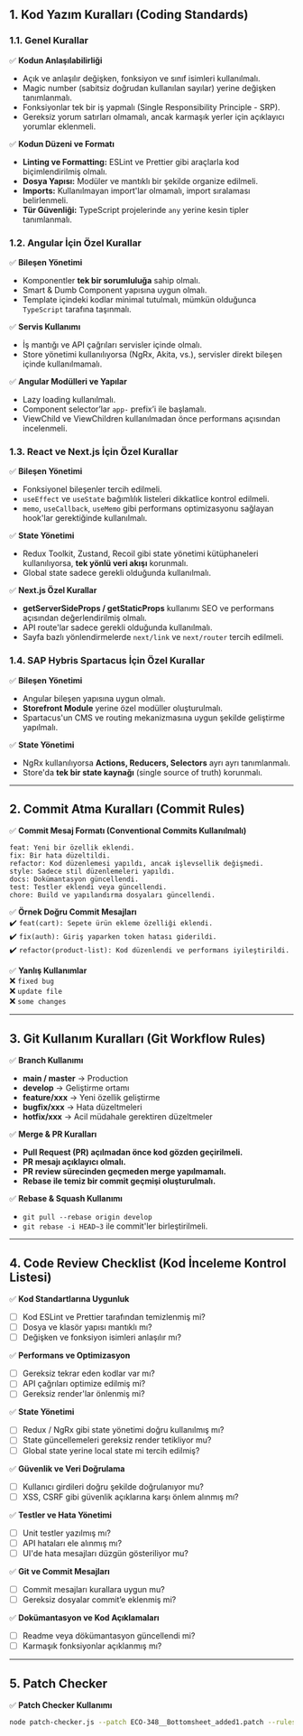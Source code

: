 ## **1. Kod Yazım Kuralları (Coding Standards)**

### **1.1. Genel Kurallar**
✅ **Kodun Anlaşılabilirliği**  
- Açık ve anlaşılır değişken, fonksiyon ve sınıf isimleri kullanılmalı.  
- Magic number (sabitsiz doğrudan kullanılan sayılar) yerine değişken tanımlanmalı.  
- Fonksiyonlar tek bir iş yapmalı (Single Responsibility Principle - SRP).  
- Gereksiz yorum satırları olmamalı, ancak karmaşık yerler için açıklayıcı yorumlar eklenmeli.

✅ **Kodun Düzeni ve Formatı**  
- **Linting ve Formatting:** ESLint ve Prettier gibi araçlarla kod biçimlendirilmiş olmalı.  
- **Dosya Yapısı:** Modüler ve mantıklı bir şekilde organize edilmeli.  
- **Imports:** Kullanılmayan import'lar olmamalı, import sıralaması belirlenmeli.  
- **Tür Güvenliği:** TypeScript projelerinde `any` yerine kesin tipler tanımlanmalı.

### **1.2. Angular İçin Özel Kurallar**
✅ **Bileşen Yönetimi**  
- Komponentler **tek bir sorumluluğa** sahip olmalı.  
- Smart & Dumb Component yapısına uygun olmalı.  
- Template içindeki kodlar minimal tutulmalı, mümkün olduğunca `TypeScript` tarafına taşınmalı.

✅ **Servis Kullanımı**  
- İş mantığı ve API çağrıları servisler içinde olmalı.  
- Store yönetimi kullanılıyorsa (NgRx, Akita, vs.), servisler direkt bileşen içinde kullanılmamalı.

✅ **Angular Modülleri ve Yapılar**  
- Lazy loading kullanılmalı.  
- Component selector’lar `app-` prefix’i ile başlamalı.  
- ViewChild ve ViewChildren kullanılmadan önce performans açısından incelenmeli.

### **1.3. React ve Next.js İçin Özel Kurallar**
✅ **Bileşen Yönetimi**  
- Fonksiyonel bileşenler tercih edilmeli.  
- `useEffect` ve `useState` bağımlılık listeleri dikkatlice kontrol edilmeli.  
- `memo`, `useCallback`, `useMemo` gibi performans optimizasyonu sağlayan hook'lar gerektiğinde kullanılmalı.

✅ **State Yönetimi**  
- Redux Toolkit, Zustand, Recoil gibi state yönetimi kütüphaneleri kullanılıyorsa, **tek yönlü veri akışı** korunmalı.  
- Global state sadece gerekli olduğunda kullanılmalı.

✅ **Next.js Özel Kurallar**  
- **getServerSideProps / getStaticProps** kullanımı SEO ve performans açısından değerlendirilmiş olmalı.  
- API route'lar sadece gerekli olduğunda kullanılmalı.  
- Sayfa bazlı yönlendirmelerde `next/link` ve `next/router` tercih edilmeli.

### **1.4. SAP Hybris Spartacus İçin Özel Kurallar**
✅ **Bileşen Yönetimi**  
- Angular bileşen yapısına uygun olmalı.  
- **Storefront Module** yerine özel modüller oluşturulmalı.  
- Spartacus'un CMS ve routing mekanizmasına uygun şekilde geliştirme yapılmalı.

✅ **State Yönetimi**  
- NgRx kullanılıyorsa **Actions, Reducers, Selectors** ayrı ayrı tanımlanmalı.  
- Store'da **tek bir state kaynağı** (single source of truth) korunmalı.

---

## **2. Commit Atma Kuralları (Commit Rules)**

✅ **Commit Mesaj Formatı (Conventional Commits Kullanılmalı)**  
```
feat: Yeni bir özellik eklendi.
fix: Bir hata düzeltildi.
refactor: Kod düzenlemesi yapıldı, ancak işlevsellik değişmedi.
style: Sadece stil düzenlemeleri yapıldı.
docs: Dokümantasyon güncellendi.
test: Testler eklendi veya güncellendi.
chore: Build ve yapılandırma dosyaları güncellendi.
```

✅ **Örnek Doğru Commit Mesajları**  
✔️ `feat(cart): Sepete ürün ekleme özelliği eklendi.`  
✔️ `fix(auth): Giriş yaparken token hatası giderildi.`  
✔️ `refactor(product-list): Kod düzenlendi ve performans iyileştirildi.`  

✅ **Yanlış Kullanımlar**  
❌ `fixed bug`  
❌ `update file`  
❌ `some changes`

---

## **3. Git Kullanım Kuralları (Git Workflow Rules)**

✅ **Branch Kullanımı**  
- **main / master** → Production  
- **develop** → Geliştirme ortamı  
- **feature/xxx** → Yeni özellik geliştirme  
- **bugfix/xxx** → Hata düzeltmeleri  
- **hotfix/xxx** → Acil müdahale gerektiren düzeltmeler  

✅ **Merge & PR Kuralları**  
- **Pull Request (PR) açılmadan önce kod gözden geçirilmeli.**  
- **PR mesajı açıklayıcı olmalı.**  
- **PR review sürecinden geçmeden merge yapılmamalı.**  
- **Rebase ile temiz bir commit geçmişi oluşturulmalı.**  

✅ **Rebase & Squash Kullanımı**  
- `git pull --rebase origin develop`  
- `git rebase -i HEAD~3` ile commit'ler birleştirilmeli.

---

## **4. Code Review Checklist (Kod İnceleme Kontrol Listesi)**

✅ **Kod Standartlarına Uygunluk**  
- [ ] Kod ESLint ve Prettier tarafından temizlenmiş mi?  
- [ ] Dosya ve klasör yapısı mantıklı mı?  
- [ ] Değişken ve fonksiyon isimleri anlaşılır mı?  

✅ **Performans ve Optimizasyon**  
- [ ] Gereksiz tekrar eden kodlar var mı?  
- [ ] API çağrıları optimize edilmiş mi?  
- [ ] Gereksiz render'lar önlenmiş mi?  

✅ **State Yönetimi**  
- [ ] Redux / NgRx gibi state yönetimi doğru kullanılmış mı?  
- [ ] State güncellemeleri gereksiz render tetikliyor mu?  
- [ ] Global state yerine local state mi tercih edilmiş?  

✅ **Güvenlik ve Veri Doğrulama**  
- [ ] Kullanıcı girdileri doğru şekilde doğrulanıyor mu?  
- [ ] XSS, CSRF gibi güvenlik açıklarına karşı önlem alınmış mı?  

✅ **Testler ve Hata Yönetimi**  
- [ ] Unit testler yazılmış mı?  
- [ ] API hataları ele alınmış mı?  
- [ ] UI'de hata mesajları düzgün gösteriliyor mu?  

✅ **Git ve Commit Mesajları**  
- [ ] Commit mesajları kurallara uygun mu?  
- [ ] Gereksiz dosyalar commit’e eklenmiş mi?  

✅ **Dokümantasyon ve Kod Açıklamaları**  
- [ ] Readme veya dökümantasyon güncellendi mi?  
- [ ] Karmaşık fonksiyonlar açıklanmış mı?  

---

## **5. Patch Checker**

✅ **Patch Checker Kullanımı**  

```bash
node patch-checker.js --patch ECO-348__Bottomsheet_added1.patch --rules cursorrules.json
```

